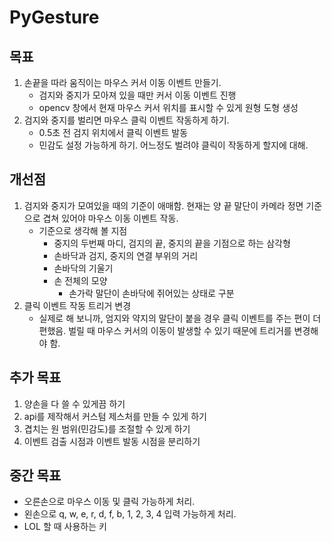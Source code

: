 # PyGesture

## 목표

1. 손끝을 따라 움직이는 마우스 커서 이동 이벤트 만들기.
   - 검지와 중지가 모아져 있을 때만 커서 이동 이벤트 진행
   - opencv 창에서 현재 마우스 커서 위치를 표시할 수 있게 원형 도형 생성
2. 검지와 중지를 벌리면 마우스 클릭 이벤트 작동하게 하기.
   - 0.5초 전 검지 위치에서 클릭 이벤트 발동
   - 민감도 설정 가능하게 하기. 어느정도 벌려야 클릭이 작동하게 할지에 대해.


## 개선점

1. 검지와 중지가 모여있을 때의 기준이 애매함. 현재는 양 끝 말단이 카메라 정면 기준으로 겹쳐 있어야 마우스 이동 이벤트 작동.
   - 기준으로 생각해 볼 지점
     - 중지의 두번째 마디, 검지의 끝, 중지의 끝을 기점으로 하는 삼각형
     - 손바닥과 검지, 중지의 연결 부위의 거리
     - 손바닥의 기울기
     - 손 전체의 모양
       - 손가락 말단이 손바닥에 쥐어있는 상태로 구분
2. 클릭 이벤트 작동 트리거 변경
   - 실제로 해 보니까, 엄지와 약지의 말단이 붙을 경우 클릭 이벤트를 주는 편이 더 편했음. 벌릴 때 마우스 커서의 이동이 발생할 수 있기 때문에 트리거를 변경해야 함.

## 추가 목표

1. 양손을 다 쓸 수 있게끔 하기
2. api를 제작해서 커스텀 제스처를 만들 수 있게 하기
3. 겹치는 원 범위(민감도)를 조절할 수 있게 하기
4. 이벤트 검출 시점과 이벤트 발동 시점을 분리하기

## 중간 목표
- 오른손으로 마우스 이동 및 클릭 가능하게 처리.
- 왼손으로 q, w, e, r, d, f, b, 1, 2, 3, 4 입력 가능하게 처리.
- LOL 할 때 사용하는 키